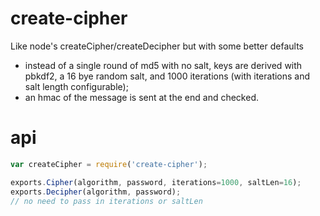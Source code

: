 create-cipher
====


Like node's createCipher/createDecipher but with some better defaults

- instead of a single round of md5 with no salt, keys are derived with pbkdf2, a 16 bye random salt, and 1000 iterations (with iterations and salt length configurable);
- an hmac of the message is sent at the end and checked.

api
===

```js
var createCipher = require('create-cipher');

exports.Cipher(algorithm, password, iterations=1000, saltLen=16);
exports.Decipher(algorithm, password);
// no need to pass in iterations or saltLen
```